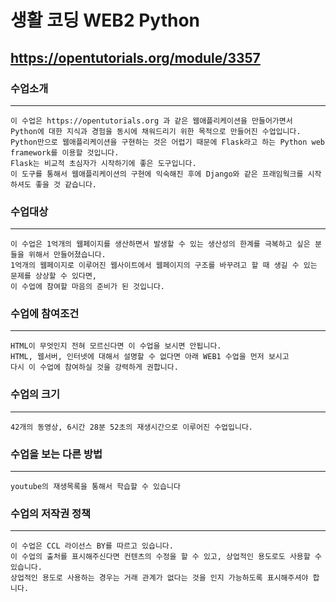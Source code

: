 생활 코딩 WEB2 Python
===========================
<https://opentutorials.org/module/3357>
---------------------------------------

### 수업소개
- - -
```
이 수업은 https://opentutorials.org 과 같은 웹애플리케이션을 만들어가면서
Python에 대한 지식과 경험을 동시에 채워드리기 위한 목적으로 만들어진 수업입니다.
Python만으로 웹애플리케이션을 구현하는 것은 어렵기 때문에 Flask라고 하는 Python web framework를 이용할 것입니다.
Flask는 비교적 초심자가 시작하기에 좋은 도구입니다.
이 도구를 통해서 웹애플리케이션의 구현에 익숙해진 후에 Django와 같은 프래임웍크를 시작하셔도 좋을 것 같습니다.
```

### 수업대상
- - -
```
이 수업은 1억개의 웹페이지를 생산하면서 발생할 수 있는 생산성의 한계를 극복하고 싶은 분들을 위해서 만들어졌습니다.
1억개의 웹페이지로 이루어진 웹사이트에서 웹페이지의 구조를 바꾸려고 할 때 생길 수 있는 문제를 상상할 수 있다면,
이 수업에 참여할 마음의 준비가 된 것입니다.
```

### 수업에 참여조건
- - -
```
HTML이 무엇인지 전혀 모르신다면 이 수업을 보시면 안됩니다.
HTML, 웹서버, 인터넷에 대해서 설명할 수 없다면 아래 WEB1 수업을 먼저 보시고
다시 이 수업에 참여하실 것을 강력하게 권합니다.  
```

### 수업의 크기
- - -
```
42개의 동영상, 6시간 28분 52초의 재생시간으로 이루어진 수업입니다.
```

### 수업을 보는 다른 방법
- - -
```
youtube의 재생목록을 통해서 학습할 수 있습니다
```
### 수업의 저작권 정책
- - -
```
이 수업은 CCL 라이선스 BY를 따르고 있습니다.
이 수업의 출처를 표시해주신다면 컨텐츠의 수정을 할 수 있고, 상업적인 용도로도 사용할 수 있습니다.
상업적인 용도로 사용하는 경우는 거래 관계가 없다는 것을 인지 가능하도록 표시해주셔야 합니다.
```
